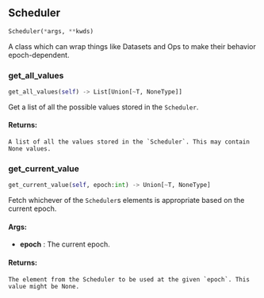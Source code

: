 ## Scheduler
```python
Scheduler(*args, **kwds)
```
A class which can wrap things like Datasets and Ops to make their behavior epoch-dependent.
    

### get_all_values
```python
get_all_values(self) -> List[Union[~T, NoneType]]
```
Get a list of all the possible values stored in the `Scheduler`.


#### Returns:
    A list of all the values stored in the `Scheduler`. This may contain None values.

### get_current_value
```python
get_current_value(self, epoch:int) -> Union[~T, NoneType]
```
Fetch whichever of the `Scheduler`s elements is appropriate based on the current epoch.


#### Args:

* **epoch** :  The current epoch.

#### Returns:
    The element from the Scheduler to be used at the given `epoch`. This value might be None.